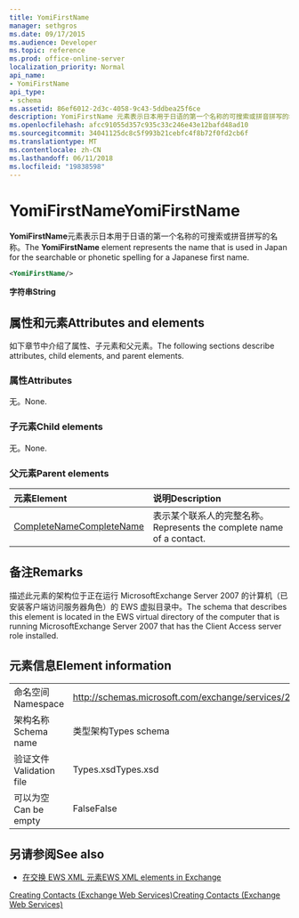 ```yaml
---
title: YomiFirstName
manager: sethgros
ms.date: 09/17/2015
ms.audience: Developer
ms.topic: reference
ms.prod: office-online-server
localization_priority: Normal
api_name:
- YomiFirstName
api_type:
- schema
ms.assetid: 86ef6012-2d3c-4058-9c43-5ddbea25f6ce
description: YomiFirstName 元素表示日本用于日语的第一个名称的可搜索或拼音拼写的名称。
ms.openlocfilehash: afcc91055d357c935c33c246e43e12bafd48ad10
ms.sourcegitcommit: 34041125dc8c5f993b21cebfc4f8b72f0fd2cb6f
ms.translationtype: MT
ms.contentlocale: zh-CN
ms.lasthandoff: 06/11/2018
ms.locfileid: "19838598"
---
```

# <a name="yomifirstname"></a><span data-ttu-id="8eeb0-103">YomiFirstName</span><span class="sxs-lookup"><span data-stu-id="8eeb0-103">YomiFirstName</span></span>

<span data-ttu-id="8eeb0-104">**YomiFirstName**元素表示日本用于日语的第一个名称的可搜索或拼音拼写的名称。</span><span class="sxs-lookup"><span data-stu-id="8eeb0-104">The **YomiFirstName** element represents the name that is used in Japan for the searchable or phonetic spelling for a Japanese first name.</span></span> 
  
```xml
<YomiFirstName/>
```

 <span data-ttu-id="8eeb0-105">**字符串**</span><span class="sxs-lookup"><span data-stu-id="8eeb0-105">**String**</span></span>
## <a name="attributes-and-elements"></a><span data-ttu-id="8eeb0-106">属性和元素</span><span class="sxs-lookup"><span data-stu-id="8eeb0-106">Attributes and elements</span></span>

<span data-ttu-id="8eeb0-107">如下章节中介绍了属性、子元素和父元素。</span><span class="sxs-lookup"><span data-stu-id="8eeb0-107">The following sections describe attributes, child elements, and parent elements.</span></span>
  
### <a name="attributes"></a><span data-ttu-id="8eeb0-108">属性</span><span class="sxs-lookup"><span data-stu-id="8eeb0-108">Attributes</span></span>

<span data-ttu-id="8eeb0-109">无。</span><span class="sxs-lookup"><span data-stu-id="8eeb0-109">None.</span></span>
  
### <a name="child-elements"></a><span data-ttu-id="8eeb0-110">子元素</span><span class="sxs-lookup"><span data-stu-id="8eeb0-110">Child elements</span></span>

<span data-ttu-id="8eeb0-111">无。</span><span class="sxs-lookup"><span data-stu-id="8eeb0-111">None.</span></span>
  
### <a name="parent-elements"></a><span data-ttu-id="8eeb0-112">父元素</span><span class="sxs-lookup"><span data-stu-id="8eeb0-112">Parent elements</span></span>

|<span data-ttu-id="8eeb0-113">**元素**</span><span class="sxs-lookup"><span data-stu-id="8eeb0-113">**Element**</span></span>|<span data-ttu-id="8eeb0-114">**说明**</span><span class="sxs-lookup"><span data-stu-id="8eeb0-114">**Description**</span></span>|
|:-----|:-----|
|[<span data-ttu-id="8eeb0-115">CompleteName</span><span class="sxs-lookup"><span data-stu-id="8eeb0-115">CompleteName</span></span>](completename.md) <br/> |<span data-ttu-id="8eeb0-116">表示某个联系人的完整名称。</span><span class="sxs-lookup"><span data-stu-id="8eeb0-116">Represents the complete name of a contact.</span></span>  <br/> |
   
## <a name="remarks"></a><span data-ttu-id="8eeb0-117">备注</span><span class="sxs-lookup"><span data-stu-id="8eeb0-117">Remarks</span></span>

<span data-ttu-id="8eeb0-118">描述此元素的架构位于正在运行 MicrosoftExchange Server 2007 的计算机（已安装客户端访问服务器角色）的 EWS 虚拟目录中。</span><span class="sxs-lookup"><span data-stu-id="8eeb0-118">The schema that describes this element is located in the EWS virtual directory of the computer that is running MicrosoftExchange Server 2007 that has the Client Access server role installed.</span></span>
  
## <a name="element-information"></a><span data-ttu-id="8eeb0-119">元素信息</span><span class="sxs-lookup"><span data-stu-id="8eeb0-119">Element information</span></span>

|||
|:-----|:-----|
|<span data-ttu-id="8eeb0-120">命名空间</span><span class="sxs-lookup"><span data-stu-id="8eeb0-120">Namespace</span></span>  <br/> |http://schemas.microsoft.com/exchange/services/2006/types  <br/> |
|<span data-ttu-id="8eeb0-121">架构名称</span><span class="sxs-lookup"><span data-stu-id="8eeb0-121">Schema name</span></span>  <br/> |<span data-ttu-id="8eeb0-122">类型架构</span><span class="sxs-lookup"><span data-stu-id="8eeb0-122">Types schema</span></span>  <br/> |
|<span data-ttu-id="8eeb0-123">验证文件</span><span class="sxs-lookup"><span data-stu-id="8eeb0-123">Validation file</span></span>  <br/> |<span data-ttu-id="8eeb0-124">Types.xsd</span><span class="sxs-lookup"><span data-stu-id="8eeb0-124">Types.xsd</span></span>  <br/> |
|<span data-ttu-id="8eeb0-125">可以为空</span><span class="sxs-lookup"><span data-stu-id="8eeb0-125">Can be empty</span></span>  <br/> |<span data-ttu-id="8eeb0-126">False</span><span class="sxs-lookup"><span data-stu-id="8eeb0-126">False</span></span>  <br/> |
   
## <a name="see-also"></a><span data-ttu-id="8eeb0-127">另请参阅</span><span class="sxs-lookup"><span data-stu-id="8eeb0-127">See also</span></span>



- [<span data-ttu-id="8eeb0-128">在交换 EWS XML 元素</span><span class="sxs-lookup"><span data-stu-id="8eeb0-128">EWS XML elements in Exchange</span></span>](ews-xml-elements-in-exchange.md)


[<span data-ttu-id="8eeb0-129">Creating Contacts (Exchange Web Services)</span><span class="sxs-lookup"><span data-stu-id="8eeb0-129">Creating Contacts (Exchange Web Services)</span></span>](http://msdn.microsoft.com/library/4845917e-70d1-481c-bbd7-011ec6571789%28Office.15%29.aspx)

